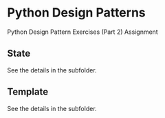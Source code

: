 # Python Design Patterns

Python Design Pattern Exercises (Part 2) Assignment

## State

See the details in the subfolder.

## Template

See the details in the subfolder.
